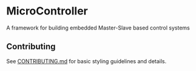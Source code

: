 # MicroController
A framework for building embedded Master-Slave based control systems

## Contributing
See [CONTRIBUTING.md](CONTRIBUTING.md) for basic styling guidelines and details.
